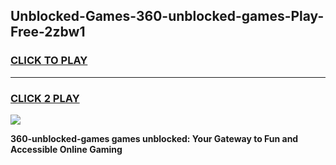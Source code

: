 
## Unblocked-Games-360-unblocked-games-Play-Free-2zbw1
<h3>
<a href="https://premium76.site?title=360-unblocked-games&ref=23A">CLICK TO PLAY</a></h3>
<hr>

<h3>
<a href="https://premium76.site?title=360-unblocked-games&ref=23A">CLICK 2 PLAY</a>
  
</h3>

<a href="https://premium76.site?title=360-unblocked-games&ref=23A"><img src="https://clearcache.store/games.png"></a>


**360-unblocked-games games unblocked: Your Gateway to Fun and Accessible Online Gaming**
